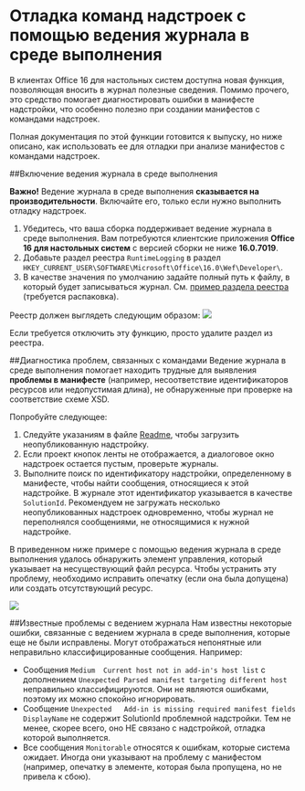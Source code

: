 # Отладка команд надстроек с помощью ведения журнала в среде выполнения

В клиентах Office 16 для настольных систем доступна новая функция, позволяющая вносить в журнал полезные сведения. Помимо прочего, это средство помогает диагностировать ошибки в манифесте надстройки, что особенно полезно при создании манифестов с командами надстроек. 

Полная документация по этой функции готовится к выпуску, но ниже описано, как использовать ее для отладки при анализе манифестов с командами надстроек.

##Включение ведения журнала в среде выполнения

**Важно!** Ведение журнала в среде выполнения **сказывается на производительности**. Включайте его, только если нужно выполнить отладку надстроек.

1. Убедитесь, что ваша сборка поддерживает ведение журнала в среде выполнения. Вам потребуются клиентские приложения **Office 16 для настольных систем** с версией сборки не ниже **16.0.7019**.
2. Добавьте раздел реестра `RuntimeLogging` в раздел `HKEY_CURRENT_USER\SOFTWARE\Microsoft\Office\16.0\Wef\Developer\`. 
3. В качестве значения по умолчанию задайте полный путь к файлу, в который будет записываться журнал. См. [пример раздела реестра](RuntimeLogging/EnableRuntimeLogging.zip) (требуется распаковка).

Реестр должен выглядеть следующим образом: ![](http://i.imgur.com/Sa9TyI6.png)

Если требуется отключить эту функцию, просто удалите раздел из реестра. 

##Диагностика проблем, связанных с командами
Ведение журнала в среде выполнения помогает находить трудные для выявления **проблемы в манифесте** (например, несоответствие идентификаторов ресурсов или недопустимая длина), не обнаруженные при проверке на соответствие схеме XSD. 

Попробуйте следующее:
 
1. Следуйте указаниям в файле [Readme](https://github.com/OfficeDev/Office-Add-in-Commands-Samples/blob/master/README.md), чтобы загрузить неопубликованную надстройку. 
2. Если проект кнопок ленты не отображается, а диалоговое окно надстроек остается пустым, проверьте журналы.
3. Выполните поиск по идентификатору надстройки, определенному в манифесте, чтобы найти сообщения, относящиеся к этой надстройке. В журнале этот идентификатор указывается в качестве `SolutionId`. Рекомендуем не загружать несколько неопубликованных надстроек одновременно, чтобы журнал не переполнялся сообщениями, не относящимися к нужной надстройке. 

В приведенном ниже примере с помощью ведения журнала в среде выполнения удалось обнаружить элемент управления, который указывает на несуществующий файл ресурса. Чтобы устранить эту проблему, необходимо исправить опечатку (если она была допущена) или создать отсутствующий ресурс.

![](http://i.imgur.com/f8bouLA.png) 

##Известные проблемы с ведением журнала
Нам известны некоторые ошибки, связанные с ведением журнала в среде выполнения, которые еще не были исправлены. Могут отображаться непонятные или неправильно классифицированные сообщения. Например:

- Сообщения `Medium  Current host not in add-in's host list` с дополнением `Unexpected Parsed manifest targeting different host` неправильно классифицируются. Они не являются ошибками, поэтому их можно спокойно игнорировать.
- Сообщение `Unexpected   Add-in is missing required manifest fields  DisplayName` не содержит SolutionId проблемной надстройки. Тем не менее, скорее всего, оно НЕ связано с надстройкой, отладка которой выполняется. 
- Все сообщения `Monitorable` относятся к ошибкам, которые система ожидает. Иногда они указывают на проблему с манифестом (например, опечатку в элементе, которая была пропущена, но не привела к сбою). 

